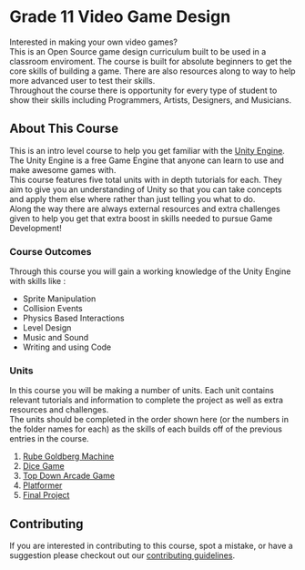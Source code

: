 # Grade 11 Video Game Design

Interested in making your own video games?\
This is an Open Source game design curriculum built to be used in a classroom enviroment. The course is built for absolute beginners to get the core skills of building a game. There are also resources along to way to help more advanced user to test their skills.\
Throughout the course there is opportunity for every type of student to show their skills including Programmers, Artists, Designers, and Musicians.

## About This Course

This is an intro level course to help you get familiar with the [Unity Engine](https://unity.com/).\
The Unity Engine is a free Game Engine that anyone can learn to use and make awesome games with.\
This course features five total units with in depth tutorials for each. They aim to give you an understanding of Unity so that you can take concepts and apply them else where rather than just telling you what to do.\
Along the way there are always external resources and extra challenges given to help you get that extra boost in skills needed to pursue Game Development!
 
### Course Outcomes

Through this course you will gain a working knowledge of the Unity Engine with skills like :

* Sprite Manipulation
* Collision Events
* Physics Based Interactions
* Level Design
* Music and Sound
* Writing and using Code
	
### Units

In this course you will be making a number of units. Each unit contains relevant tutorials and information to complete the project as well as extra resources and challenges.\
The units should be completed in the order shown here (or the numbers in the folder names for each) as the skills of each builds off of the previous entries in the course.
	
1. [Rube Goldberg Machine](./1%20Rube%20GoldBerg%20Machine)
1. [Dice Game](./2%20Dice%20Game)
1. [Top Down Arcade Game](./3%20Top%20Down%20Arcade)
1. [Platformer](./4%20Platformer)
1. [Final Project](./5%20Final%20Project)

## Contributing

If you are interested in contributing to this course, spot a mistake, or have a suggestion please checkout out our [contributing guidelines](CONTRIBUTING.md).
